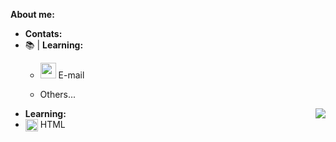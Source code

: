 
**About me:** <br>

- **Contats:**
- 📚 | **Learning:**
  - <img src="https://cdn-icons-png.flaticon.com/512/732/732223.png" style="width:25px;height=25px;" ></a> E-mail 

 
   - Others... <br>
    
    
<img src="https://github-readme-stats.vercel.app/api/top-langs/?username=gih-sanchez&theme=radical&show_icons=true" align="right" style="margin-top=20vh">

- **Learning:**
- <img src="https://cdn-icons-png.flaticon.com/512/732/732212.png" width = "20px" align = "center"> HTML
